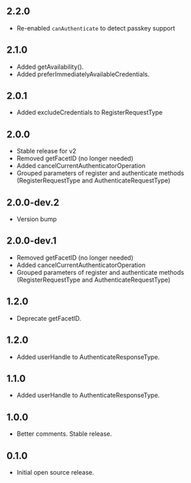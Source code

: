 ## 2.2.0
* Re-enabled `canAuthenticate` to detect passkey support

## 2.1.0
* Added getAvailability().
* Added preferImmediatelyAvailableCredentials.

## 2.0.1
* Added excludeCredentials to RegisterRequestType

## 2.0.0
* Stable release for v2
* Removed getFacetID (no longer needed)
* Added cancelCurrentAuthenticatorOperation
* Grouped parameters of register and authenticate methods (RegisterRequestType and
  AuthenticateRequestType)

## 2.0.0-dev.2
* Version bump

## 2.0.0-dev.1

* Removed getFacetID (no longer needed)
* Added cancelCurrentAuthenticatorOperation
* Grouped parameters of register and authenticate methods (RegisterRequestType and
  AuthenticateRequestType)

## 1.2.0

* Deprecate getFacetID.

## 1.2.0

* Added userHandle to AuthenticateResponseType.

## 1.1.0

* Added userHandle to AuthenticateResponseType.

## 1.0.0

* Better comments. Stable release.

## 0.1.0

* Initial open source release.
